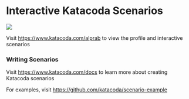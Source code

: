 # Interactive Katacoda Scenarios

[![](http://shields.katacoda.com/katacoda/alprab/count.svg)](https://www.katacoda.com/alprab "Get your profile on Katacoda.com")

Visit https://www.katacoda.com/alprab to view the profile and interactive scenarios

### Writing Scenarios
Visit https://www.katacoda.com/docs to learn more about creating Katacoda scenarios

For examples, visit https://github.com/katacoda/scenario-example
